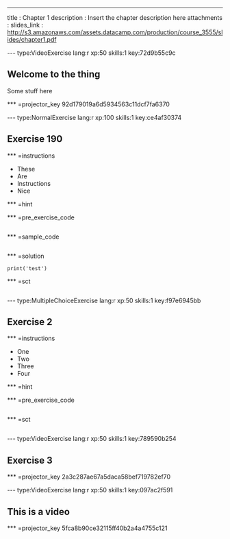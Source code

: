 ---
title       : Chapter 1
description : Insert the chapter description here
attachments :
  slides_link : http://s3.amazonaws.com/assets.datacamp.com/production/course_3555/slides/chapter1.pdf



--- type:VideoExercise lang:r xp:50 skills:1 key:72d9b55c9c
## Welcome to the thing

Some stuff here

*** =projector_key
92d179019a6d5934563c11dcf7fa6370

--- type:NormalExercise lang:r xp:100 skills:1 key:ce4af30374
## Exercise 190

*** =instructions
- These
- Are
- Instructions
- Nice

*** =hint

*** =pre_exercise_code
```{r}

```

*** =sample_code
```{r}

```

*** =solution
```{r}
print('test')
```

*** =sct
```{r}

```

--- type:MultipleChoiceExercise lang:r xp:50 skills:1 key:f97e6945bb
## Exercise 2


*** =instructions
- One
- Two
- Three
- Four

*** =hint

*** =pre_exercise_code
```{r}

```

*** =sct
```{r}

```

--- type:VideoExercise lang:r xp:50 skills:1 key:789590b254
## Exercise 3

*** =projector_key
2a3c287ae67a5daca58bef719782ef70

--- type:VideoExercise lang:r xp:50 skills:1 key:097ac2f591
## This is a video

*** =projector_key
5fca8b90ce32115ff40b2a4a4755c121

